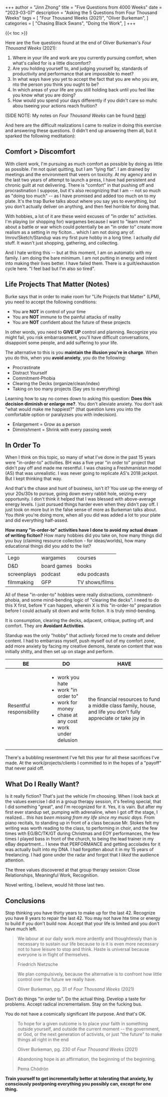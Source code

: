 +++
author = "Jinn Zhong"
title = "Five Questions from 4000 Weeks"
date = "2023-03-07"
description = "Asking the 5 Questions from Four Thousand Weeks"
tags = [
    "Four Thousand Weeks (2021)",
    "Oliver Burkeman",
]
categories = [
    "Chasing Black Swans",
    "Doing the Work",
]
+++

{{< toc >}}

Here are the five questions found at the end of Oliver Burkeman's _Four Thousand Weeks_ (2021):

1. Where in your life and work are you currently pursuing comfort, when what's called for is a little discomfort?
2. Are you holding yourself to, and judging yourself by, standards of productivity and performance that are impossible to meet?
3. In what ways have you yet to accept the fact that you are who you are, nto the person you think you ought to be?
4. In which areas of your life are you still holding back until you feel like you know what you are doing?
5. How would you spend your days differently if you didn't care so muhc abou tseeing your actions reach fruition?

(SIDE NOTE: My notes on _Four Thousand Weeks_ can be found [here](https://journal.jinnzhong.com/notes-four-thousand-weeks-2021/))

And here are the difficult realizations I came to realize in doing this exercise and answering these questions. (I didn't end up answering them all, but it sparked the following meditation):

## Comfort > Discomfort

With client work, I'm pursuing as much comfort as possible by doing as little as possible. I'm not quiet quitting, but I am "lying flat". I am drained by meetings and the environment that veers on toxicity. At my agency and in the last two years of attempt to launch a press, I have had persistent and chronic guilt at not delivering. There is "comfort" in that pushing off and procrastination I suppose, but it's also recognizing that I am -- not so much as "doing too much" -- as I have promised and added too much on to my plate. It's the trap Burke talks about where you say yes to everything, but you don't actually deliver on anything, and then feel horrible for doing that.

With hobbies, a lot of it are these weird excuses of "in order to" activities. I'm playing (or shopping for) wargames because I want to "learn more" about a battle or war which could potentially be an "in order to" create more realism as a setting in my ficiton... which I am not doing any of. Imrov/Sketch/Standup was my first pure hobby in a long time. I actually _did_ stuff. It wasn't just shopping, gathering, and collecting.

And I hate writing this -- but at this moment, I am on automatic with my family. I am doing the bare minimum. I am not putting in energy and intent into making their lives better. I have failed them. There is a guilt/exhaustion cycle here. "I feel bad but I'm also so tired".

## Life Projects That Matter (Notes)

Burke says that in order to make room for "Life Projects that Matter" (LPM), you need to accept the following conditions:
* You are **NOT** in control of your time
* You are **NOT** immune to the painful attacks of reality
* You are **NOT** confident about the future of these projects

In other words, you need to **GIVE UP** control and planning. Recognize you might fail, you risk embarrassment, you'll have difficult conversations, disappoint some people, and add suffering to your life.

The alternative to this is you **maintain the illusion you're in charge**. When you do this, when you **avoid anxiety**, you do the following:
* Procrastinate
* Distract Yourself
* Commitment-Phobia
* Clearing the Decks (organize/clean/index)
* Taking on too many projects (Say yes to everything)

Learning how to say no comes down to asking this question: **Does this decision diminish or enlarge me?**. You don't alleviate anxiety. You don't ask "what would make me happiest?" (that question lures you into the comfortable option or paralyzses you with indecision).

* Enlargement = Grow as a person
* Diminishment = Shrink with every passing week

## In Order To

When I think on this topic, so many of what I've done in the past 15 years were "in-order-to" activities. BH was a five year "in order to" project that didn't pay off and made me resentful. I was chasing a Freshmanistan model (AS) that was unrealistic. I was never going to replicate AS's 2018 jackpot. But I kept thinking that way.

And that's the chase and hunt of business, isn't it? You use up the energy of your 20s/30s to pursue, going down every rabbit hole, seizing every opportunity. I don't think it helped that I was blessed with above-average energy levels. I just pursued things harder even when they didn't pay off. I just took on more but in the false sense of more as Burkeman talks about. You _think_ you're doing more, when all you did was added a lot to your plate and did everything half-assed.

**How many "in-order-to" activities have I done to avoid my actual dream of writing ficiton?** How many hobbies did you take on, how many things did you buy (claiming resource collection - for ideas/worlds), how many educational things did you add to the list?

| | | |
|:---|:---|:---|
|Lego|wargames|courses|
|D&D|board games|books|
|screenplays|podcast|edu podcasts|
|filmmaking|GFP|TV shows/films|

All of these "in-order-to" hobbies were really distractions, commitment-phobia, and some mind-bending logic of "clearing the decks". I need to do this X first, before Y can happen, wherein X is this "in-order-to" preparation before I could actually sit down and write ficiton. It is truly mind-bending.

It is consumption, clearing the decks, adjacent, critique, putting off, and comfort. They are **Avoidant Activities**. 

Standup was the only "hobby" that actively forced me to create and deliver content. I had to embarrass myself, push myself out of my comfort zone, add more anxiety by facing my creative demons, iterate on content that was initially shitty, and then set up on stage and perform.

| BE | DO | HAVE |
|---|---|---|
|Resentful responsibility | <ul><li>work you hate</li><li>work "in order to"</li><li>work for money</li><li>chase at any cost</li><li>work under delusion</li></ul> | the financial resources to fund a middle class family, house, and life you don't fully appreciate or take joy in|

There's a bubbling resentment I've felt this year for all these sacrifices I've made. At the work/projects/clients I committed to in the hopes of a "payoff" that never paid off.

## What Do I Really Want?

Is it really fiction? That's just the vehicle I'm choosing. When I look back at the values exercise I did in a group therapy session, it's feeling special, that I did something "great", and I'm recognized for it. Yes, it is vain. But after my first ever standup set, pumping with adrenaline, when I got off the stage, I realized... _this has been missing from my life since my music days_. From piano recitals, to standing up in front of a class because Mr. Stokes felt my writing was worth reading to the class, to performing in choir, and the few times with EG/BC/TK/GT during Christmas and EOY performances, the few times I played bass in front of the church, to being the lead trainer in my eBay department... I knew that PERFORMANCE and getting accolades for it was actually built into my DNA. I had forgotten about it in my 15 years of freelancing. I had gone under the radar and forgot that I _liked_ the audience attention.

The three values discovered at that group therapy session: Close Relationships, Meaningful Work, Recognition.

Novel writing, I believe, would hit those last two.

## Conclusions

Stop thinking you have thirty years to make up for the last 42. Recognize you have 8 years to repair the last 42. You may not have hte time or energy to build if you don't build now. Accept that your life is limited and you don't have much left.

> We labour at our daily work more ardently and thoughtlessly than is necessary to sustain our life because to is it is even more necessary not to have leisure to stop and think. Haste is universal because everyone is in flight of themselves.
>
> Friedrich Nietzsche

> We plan compulsively, because the alternative is to confront how little control over the future we really have.
>
> Oliver Burkeman, pg. 31 of _Four Thousand Weeks_ (2021)

Don't do things "in order to". Do the actual thing. Develop a taste for problems. Accept radical incrementalism. Stay on the fucking bus.

You do not have a cosmically significant life purpose. And that's OK.

> To hope for a given outcome is to place your faith in something outside yourself, and outside the current moment -- the government, or God, or the next generation of activists, or just "the future" to make things all right in the end
>
> Oliver Burkeman, pg. 230 of _Four Thousand Weeks_ (2021)

> Abandoning hope is an affirmation, the beginning of the beginning.
>
> Pema Chödrön

**Train yourself to get incrementally better at tolerating that anxiety, by consciously postponing everything you possibly can, except for one thing.**





